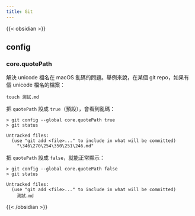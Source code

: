 ```yaml
---
title: Git
---
```


{{< obsidian >}}

## config

### core.quotePath

解決 unicode 檔名在 macOS 亂碼的問題。舉例來說，在某個 git repo，如果有個 unicode 檔名的檔案：

```shell
touch 測試.md
```

把 `quotePath` 設成 `true`（預設），會看到亂碼：

```shell
> git config --global core.quotePath true
> git status

Untracked files:
  (use "git add <file>..." to include in what will be committed)
	"\346\270\254\350\251\246.md"
```

把 `quotePath` 設成 `false`，就能正常顯示：

```shell
> git config --global core.quotePath false
> git status

Untracked files:
  (use "git add <file>..." to include in what will be committed)
	測試.md
```

{{< /obsidian >}}

